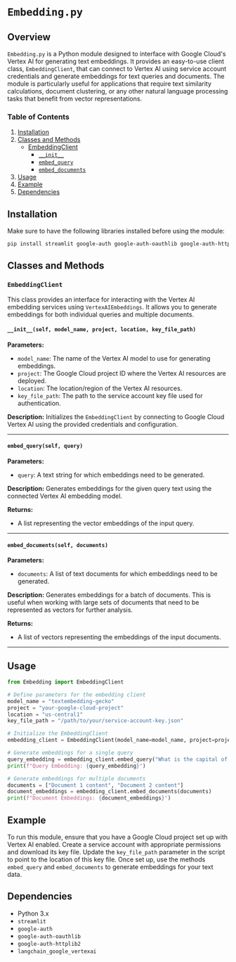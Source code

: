 # `Embedding.py`

## Overview

`Embedding.py` is a Python module designed to interface with Google Cloud's Vertex AI for generating text embeddings. It provides an easy-to-use client class, `EmbeddingClient`, that can connect to Vertex AI using service account credentials and generate embeddings for text queries and documents. The module is particularly useful for applications that require text similarity calculations, document clustering, or any other natural language processing tasks that benefit from vector representations.

### Table of Contents
1. [Installation](#installation)
2. [Classes and Methods](#classes-and-methods)
    - [EmbeddingClient](#embeddingclient)
        - [`__init__`](#__init__)
        - [`embed_query`](#embed_query)
        - [`embed_documents`](#embed_documents)
3. [Usage](#usage)
4. [Example](#example)
5. [Dependencies](#dependencies)

## Installation

Make sure to have the following libraries installed before using the module:

```bash
pip install streamlit google-auth google-auth-oauthlib google-auth-httplib2 langchain_google_vertexai
```

## Classes and Methods

### `EmbeddingClient`

This class provides an interface for interacting with the Vertex AI embedding services using `VertexAIEmbeddings`. It allows you to generate embeddings for both individual queries and multiple documents.

#### `__init__(self, model_name, project, location, key_file_path)`

**Parameters:**
- `model_name`: The name of the Vertex AI model to use for generating embeddings.
- `project`: The Google Cloud project ID where the Vertex AI resources are deployed.
- `location`: The location/region of the Vertex AI resources.
- `key_file_path`: The path to the service account key file used for authentication.

**Description:**
Initializes the `EmbeddingClient` by connecting to Google Cloud Vertex AI using the provided credentials and configuration.

---

#### `embed_query(self, query)`

**Parameters:**
- `query`: A text string for which embeddings need to be generated.

**Description:**
Generates embeddings for the given query text using the connected Vertex AI embedding model.

**Returns:**
- A list representing the vector embeddings of the input query.

---

#### `embed_documents(self, documents)`

**Parameters:**
- `documents`: A list of text documents for which embeddings need to be generated.

**Description:**
Generates embeddings for a batch of documents. This is useful when working with large sets of documents that need to be represented as vectors for further analysis.

**Returns:**
- A list of vectors representing the embeddings of the input documents.

---

## Usage

```python
from Embedding import EmbeddingClient

# Define parameters for the embedding client
model_name = "textembedding-gecko"
project = "your-google-cloud-project"
location = "us-central1"
key_file_path = "/path/to/your/service-account-key.json"

# Initialize the EmbeddingClient
embedding_client = EmbeddingClient(model_name=model_name, project=project, location=location, key_file_path=key_file_path)

# Generate embeddings for a single query
query_embedding = embedding_client.embed_query("What is the capital of France?")
print(f"Query Embedding: {query_embedding}")

# Generate embeddings for multiple documents
documents = ["Document 1 content", "Document 2 content"]
document_embeddings = embedding_client.embed_documents(documents)
print(f"Document Embeddings: {document_embeddings}")
```

## Example

To run this module, ensure that you have a Google Cloud project set up with Vertex AI enabled. Create a service account with appropriate permissions and download its key file. Update the `key_file_path` parameter in the script to point to the location of this key file. Once set up, use the methods `embed_query` and `embed_documents` to generate embeddings for your text data.

## Dependencies

- Python 3.x
- `streamlit`
- `google-auth`
- `google-auth-oauthlib`
- `google-auth-httplib2`
- `langchain_google_vertexai`
